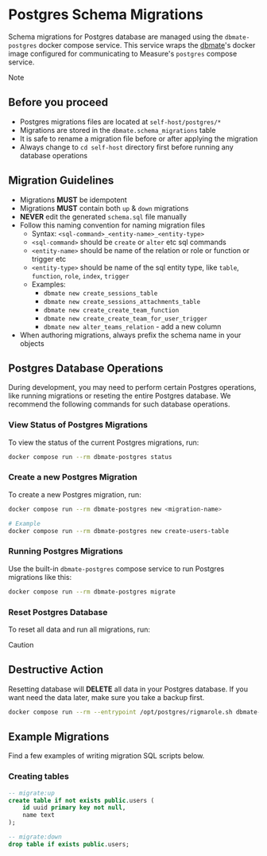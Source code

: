 # Postgres Schema Migrations

Schema migrations for Postgres database are managed using the `dbmate-postgres` docker compose service. This service wraps the [dbmate](https://github.com/amacneil/dbmate)'s docker image configured for communicating to Measure's `postgres` compose service.

> [!NOTE]
>
> ## Before you proceed
>
> - Postgres migrations files are located at `self-host/postgres/*`
> - Migrations are stored in the `dbmate.schema_migrations` table
> - It is safe to rename a migration file before or after applying the migration
> - Always change to `cd self-host` directory first before running any database operations

## Migration Guidelines

- Migrations **MUST** be idempotent
- Migrations **MUST** contain both `up` &amp; `down` migrations
- **NEVER** edit the generated `schema.sql` file manually
- Follow this naming convention for naming migration files
  - Syntax: `<sql-command>_<entity-name>_<entity-type>`
  - `<sql-command>` should be `create` or `alter` etc sql commands
  - `<entity-name>` should be name of the relation or role or function or trigger etc
  - `<entity-type>` should be name of the sql entity type, like `table`, `function`, `role`, `index`, `trigger`
  - Examples:
    - `dbmate new create_sessions_table`
    - `dbmate new create_sessions_attachments_table`
    - `dbmate new create_create_team_function`
    - `dbmate new create_create_team_for_user_trigger`
    - `dbmate new alter_teams_relation` - add a new column
- When authoring migrations, always prefix the schema name in your objects

## Postgres Database Operations

During development, you may need to perform certain Postgres operations, like running migrations or reseting the entire Postgres database. We recommend the following commands for such database operations.

### View Status of Postgres Migrations

To view the status of the current Postgres migrations, run:

```sh
docker compose run --rm dbmate-postgres status
```

### Create a new Postgres Migration

To create a new Postgres migration, run:

```sh
docker compose run --rm dbmate-postgres new <migration-name>

# Example
docker compose run --rm dbmate-postgres new create-users-table
```

### Running Postgres Migrations

Use the built-in `dbmate-postgres` compose service to run Postgres migrations like this:

```sh
docker compose run --rm dbmate-postgres migrate
```

### Reset Postgres Database

To reset all data and run all migrations, run:

> [!CAUTION]
>
> ## Destructive Action
> 
> Resetting database will **DELETE** all data in your Postgres database.
> If you want need the data later, make sure you take a backup first.

```sh
docker compose run --rm --entrypoint /opt/postgres/rigmarole.sh dbmate-postgres
```

## Example Migrations

Find a few examples of writing migration SQL scripts below.

### Creating tables

```sql
-- migrate:up
create table if not exists public.users (
    id uuid primary key not null,
    name text
);

-- migrate:down
drop table if exists public.users;
```